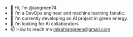 - 👋 Hi, I’m @iangreen74
- 👀 I’m a DevOps engineer and machine learning fanatic. 
- 🌱 I’m currently developing an AI project in green energy.
- 💞️ I’m looking for AI collaborators 
- 📫 How to reach me mikahiangreen@gmail.com

<!---
iangreen74/iangreen74 is a ✨ special ✨ repository because its `README.md` (this file) appears on your GitHub profile.
You can click the Preview link to take a look at your changes.
--->
